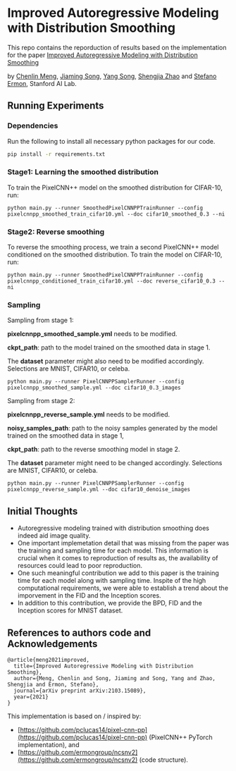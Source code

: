# Improved Autoregressive Modeling with Distribution Smoothing

This repo contains the reporduction of results based on the implementation for the paper <a href="https://openreview.net/forum?id=rJA5Pz7lHKb&amp;referrer=%5BAuthor%20Console%5D(%2Fgroup%3Fid%3DICLR.cc%2F2021%2FConference%2FAuthors%23your-submissions)">Improved Autoregressive Modeling with Distribution Smoothing</a>

by [Chenlin Meng](https://cs.stanford.edu/~chenlin/), [Jiaming Song](http://tsong.me), [Yang Song](http://yang-song.github.io/), [Shengjia Zhao](http://szhao.me/) and [Stefano Ermon](https://cs.stanford.edu/~ermon/), Stanford AI Lab.


## Running Experiments

### Dependencies

Run the following to install all necessary python packages for our code.

```bash
pip install -r requirements.txt
```

### Stage1: Learning the smoothed distribution

To train the PixelCNN++ model on the smoothed distribution for CIFAR-10, run:
```
python main.py --runner SmoothedPixelCNNPPTrainRunner --config pixelcnnpp_smoothed_train_cifar10.yml --doc cifar10_smoothed_0.3 --ni
``` 

### Stage2: Reverse smoothing

To reverse the smoothing process, we train a second PixelCNN++ model conditioned on the smoothed distribution.
To train the model on CIFAR-10, run:

```
python main.py --runner SmoothedPixelCNNPPTrainRunner --config pixelcnnpp_conditioned_train_cifar10.yml --doc reverse_cifar10_0.3 --ni
``` 


### Sampling
Sampling from stage 1:


**pixelcnnpp_smoothed_sample.yml** needs to be modified.

**ckpt_path**: path to the model trained on the smoothed data in stage 1. 

The **dataset** parameter might also need to be modified accordingly. Selections are MNIST, CIFAR10, or celeba.
```
python main.py --runner PixelCNNPPSamplerRunner --config pixelcnnpp_smoothed_sample.yml --doc cifar10_0.3_images
``` 

Sampling from stage 2:

**pixelcnnpp_reverse_sample.yml** needs to be modified.

**noisy_samples_path**: path to the noisy samples generated by the model trained on the smoothed data in stage 1,

**ckpt_path**: path to the reverse smoothing model in stage 2.

The **dataset** parameter might need to be changed accordingly. Selections are MNIST, CIFAR10, or celeba.
```
python main.py --runner PixelCNNPPSamplerRunner --config pixelcnnpp_reverse_sample.yml --doc cifar10_denoise_images
``` 

## Initial Thoughts 

- Autoregressive modeling trained with distribution smoothing does indeed aid image quality. 
- One important implemetation detail that was missing from the paper was the training and sampling time for each model. This information is crucial when it comes to reproduction of results as, the availability of resources could lead to poor reproduction. 
- One such meaningful contribution we add to this paper is the training time for each model along with sampling time. Inspite of the high computational requirements, we were able to establish a trend about the imporvement in the FID and the Inception scores. 
- In addition to this contribution, we provide the BPD, FID and the Inception scores for MNIST dataset.




## References to authors code and Acknowledgements
```
@article{meng2021improved,
  title={Improved Autoregressive Modeling with Distribution Smoothing},
  author={Meng, Chenlin and Song, Jiaming and Song, Yang and Zhao, Shengjia and Ermon, Stefano},
  journal={arXiv preprint arXiv:2103.15089},
  year={2021}
}
```


This implementation is based on / inspired by:

- [https://github.com/pclucas14/pixel-cnn-pp](https://github.com/pclucas14/pixel-cnn-pp) (PixelCNN++ PyTorch implementation), 
and
- [https://github.com/ermongroup/ncsnv2](https://github.com/ermongroup/ncsnv2) (code structure).
